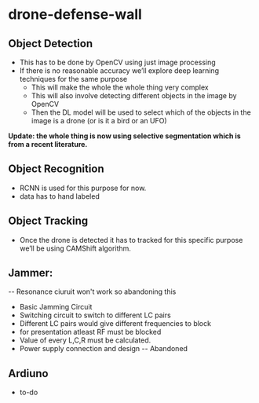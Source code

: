 # drone-defense-wall


## Object Detection  
* This has to be done by OpenCV using just image processing
* If there is no reasonable accuracy we’ll explore deep learning techniques for the same purpose
    * This will make the whole the whole thing very complex
    * This will also involve detecting different objects in the image by OpenCV
    * Then the DL model will be used to select which of the objects in the image is a drone (or is it a bird or an UFO)

<strong>Update: the whole thing is now using selective segmentation which is from a recent literature. </strong>

## Object Recognition
* RCNN is used for this purpose for now.
* data has to hand labeled
    
## Object Tracking 
* Once the drone is detected it has to tracked for this specific purpose we’ll be using CAMShift algorithm.

## Jammer:

-- Resonance ciuruit won't work so abandoning this
* Basic Jamming Circuit
* Switching circuit to switch to different LC pairs
* Different LC pairs would give  different frequencies to block
* for presentation atleast RF must be blocked
* Value of every L,C,R must be calculated. 
* Power supply connection and design
-- Abandoned
## Ardiuno 
* to-do
